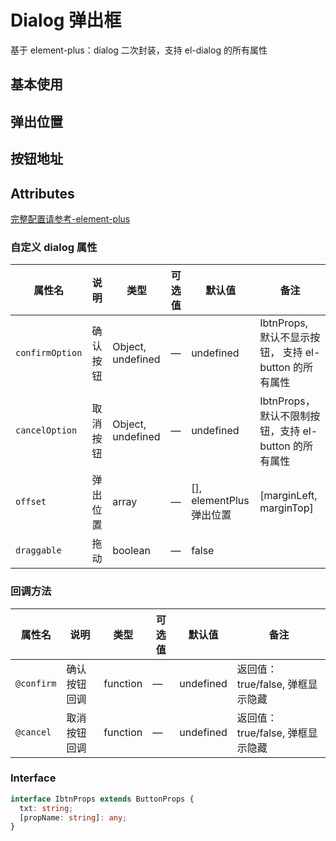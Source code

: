 # Dialog 弹出框

基于 element-plus：dialog 二次封装，支持 el-dialog 的所有属性

## 基本使用

<demo src="./basic.vue"></demo>

## 弹出位置

<demo src="./basic2.vue"></demo>

## 按钮地址

<demo src="./basic3.vue"></demo>

## Attributes

[完整配置请参考-element-plus](https://element-plus.org/zh-CN/component/menu.html)

### 自定义 dialog 属性

| 属性名          | 说明     | 类型              | 可选值 | 默认值                   | 备注                                                  |
| --------------- | -------- | ----------------- | ------ | ------------------------ | ----------------------------------------------------- |
| `confirmOption` | 确认按钮 | Object, undefined | —      | undefined                | IbtnProps, 默认不显示按钮， 支持 el-button 的所有属性 |
| `cancelOption`  | 取消按钮 | Object, undefined | —      | undefined                | IbtnProps， 默认不限制按钮，支持 el-button 的所有属性 |
| `offset`        | 弹出位置 | array             | —      | [], elementPlus 弹出位置 | [marginLeft, marginTop]                               |
| `draggable`     | 拖动     | boolean           | —      | false                    |                                                       |

### 回调方法

| 属性名     | 说明         | 类型     | 可选值 | 默认值    | 备注                             |
| ---------- | ------------ | -------- | ------ | --------- | -------------------------------- |
| `@confirm` | 确认按钮回调 | function | —      | undefined | 返回值：true/false, 弹框显示隐藏 |
| `@cancel`  | 取消按钮回调 | function | —      | undefined | 返回值：true/false, 弹框显示隐藏 |

### Interface

```ts
interface IbtnProps extends ButtonProps {
  txt: string;
  [propName: string]: any;
}
```
